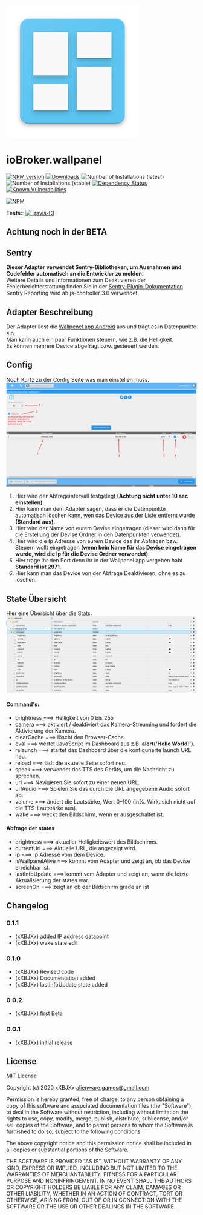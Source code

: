 ![Logo](admin/wallpanel.png)
# ioBroker.wallpanel

[![NPM version](http://img.shields.io/npm/v/iobroker.wallpanel.svg)](https://www.npmjs.com/package/iobroker.wallpanel)
[![Downloads](https://img.shields.io/npm/dm/iobroker.wallpanel.svg)](https://www.npmjs.com/package/iobroker.wallpanel)
![Number of Installations (latest)](http://iobroker.live/badges/wallpanel-installed.svg)
![Number of Installations (stable)](http://iobroker.live/badges/wallpanel-stable.svg)
[![Dependency Status](https://img.shields.io/david/xXBJXx/iobroker.wallpanel.svg)](https://david-dm.org/xXBJXx/iobroker.wallpanel)
[![Known Vulnerabilities](https://snyk.io/test/github/xXBJXx/ioBroker.wallpanel/badge.svg)](https://snyk.io/test/github/xXBJXx/ioBroker.wallpanel)

[![NPM](https://nodei.co/npm/iobroker.wallpanel.png?downloads=true)](https://nodei.co/npm/iobroker.wallpanel/)

**Tests:**: [![Travis-CI](http://img.shields.io/travis/xXBJXx/ioBroker.wallpanel/master.svg)](https://travis-ci.org/xXBJXx/ioBroker.wallpanel)

## **Achtung noch in der BETA** 

## **Sentry**
**Dieser Adapter verwendet Sentry-Bibliotheken, um Ausnahmen und Codefehler automatisch an die Entwickler zu melden.** <br>
Weitere Details und Informationen zum Deaktivieren der Fehlerberichterstattung finden Sie in der 
[Sentry-Plugin-Dokumentation](https://github.com/ioBroker/plugin-sentry#plugin-sentry) <br>
Sentry Reporting wird ab js-controller 3.0 verwendet.

## Adapter Beschreibung
Der Adapter liest die [Wallpenel app Android](https://play.google.com/store/apps/details?id=com.thanksmister.iot.wallpanel&hl=de) 
aus und trägt es in Datenpunkte ein. <br>
Man kann auch ein paar Funktionen steuern, wie z.B. die Helligkeit. <br>
Es können mehrere Device abgefragt bzw. gesteuert werden.


## Config
Noch Kurtz zu der Config Seite was man einstellen muss.
![wallpanel_config.png](admin/media/Wallpanel_config.png)

1. Hier wird der Abfrageintervall festgelegt **(Achtung nicht unter 10 sec einstellen)**.
2. Hier kann man dem Adapter sagen, dass er die Datenpunkte automatisch löschen kann, wen das Device aus der Liste entfernt wurde **(Standard aus)**.
3. Hier wird der Name von eurem Devise eingetragen (dieser wird dann für die Erstellung der Devise Ordner in den Datenpunkten verwendet).
4. Hier wird die Ip Adresse von eurem Device das ihr Abfragen bzw. Steuern wollt eingetragen **(wenn kein Name für das Devise eingetragen wurde, wird die Ip für die Devise Ordner verwendet)**.
5. Hier trage ihr den Port denn ihr in der Wallpanel app vergeben habt **Standard ist 2971**.
6. Hier kann man das Device von der Abfrage Deaktivieren, ohne es zu löschen.

## State Übersicht
Hier eine Übersicht über die Stats.
![wallpanel_state.png](admin/media/Wallpanel_state.png)
#### Command's:
* brightness ===> Helligkeit von 0 bis 255
* camera ===> aktiviert / deaktiviert das Kamera-Streaming und fordert die Aktivierung der Kamera.
* clearCache ===> löscht den Browser-Cache.
* eval ===> wertet JavaScript im Dashboard aus z.B. **alert('Hello World!')**.
* relaunch ===> startet das Dashboard über die konfigurierte launch URL neu.
* reload ===> lädt die aktuelle Seite sofort neu.
* speak ===> verwendet das TTS des Geräts, um die Nachricht zu sprechen.
* url ===> Navigieren Sie sofort zu einer neuen URL.
* urlAudio ===> Spielen Sie das durch die URL angegebene Audio sofort ab.
* volume ===> ändert die Lautstärke, Wert 0–100 (in%. Wirkt sich nicht auf die TTS-Lautstärke aus).
* wake ===> weckt den Bildschirm, wenn er ausgeschaltet ist.

#### Abfrage der states
* brightness ===> aktueller Helligkeitswert des Bildschirms.
* currentUrl ===> Aktuelle URL, die angezeigt wird.
* ip ===> Ip Adresse vom dem Device.
* isWallpanelAlive ===> kommt vom Adapter und zeigt an, ob das Devise erreichbar ist.
* lastInfoUpdate ===> kommt vom Adapter und zeigt an, wann die letzte Aktualisierung der states war.
* screenOn ===> zeigt an ob der Bildschirm grade an ist


## Changelog

### 0.1.1
* (xXBJXx) added IP address datapoint
* (xXBJXx) wake state edit

### 0.1.0
* (xXBJXx) Revised code
* (xXBJXx) Documentation added
* (xXBJXx) lastInfoUpdate state added

### 0.0.2
* (xXBJXx) first Beta

### 0.0.1
* (xXBJXx) initial release

## License
MIT License

Copyright (c) 2020 xXBJXx <alienware.games@gmail.com>

Permission is hereby granted, free of charge, to any person obtaining a copy
of this software and associated documentation files (the "Software"), to deal
in the Software without restriction, including without limitation the rights
to use, copy, modify, merge, publish, distribute, sublicense, and/or sell
copies of the Software, and to permit persons to whom the Software is
furnished to do so, subject to the following conditions:

The above copyright notice and this permission notice shall be included in all
copies or substantial portions of the Software.

THE SOFTWARE IS PROVIDED "AS IS", WITHOUT WARRANTY OF ANY KIND, EXPRESS OR
IMPLIED, INCLUDING BUT NOT LIMITED TO THE WARRANTIES OF MERCHANTABILITY,
FITNESS FOR A PARTICULAR PURPOSE AND NONINFRINGEMENT. IN NO EVENT SHALL THE
AUTHORS OR COPYRIGHT HOLDERS BE LIABLE FOR ANY CLAIM, DAMAGES OR OTHER
LIABILITY, WHETHER IN AN ACTION OF CONTRACT, TORT OR OTHERWISE, ARISING FROM,
OUT OF OR IN CONNECTION WITH THE SOFTWARE OR THE USE OR OTHER DEALINGS IN THE
SOFTWARE.